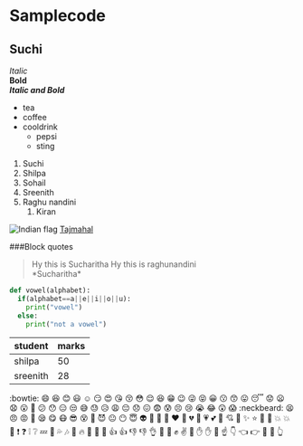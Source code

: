 # Samplecode
## Suchi
*Italic*<br>
**Bold**<br>
***Italic and Bold***<br>
* tea
* coffee
* cooldrink
  * pepsi
  * sting
1. Suchi
2. Shilpa
3. Sohail
4. Sreenith
5. Raghu nandini
    1. Kiran

![Indian flag](https://upload.wikimedia.org/wikipedia/commons/thumb/a/a8/IN-AP.svg/250px-IN-AP.svg.png)
[Tajmahal](https://en.wikipedia.org/wiki/Main_Page)

###Block quotes
> Hy this is Sucharitha
> Hy this is raghunandini<br>
\*Sucharitha\*    


```python
def vowel(alphabet):
  if(alphabet==a||e||i||o||u):
    print("vowel")
  else:
    print("not a vowel")
 ```
 
 student|marks
 ----|----
 shilpa|50
 sreenith|28
 
:bowtie:
:smile:
:laughing:
:blush:
:smiley:
:relaxed:
:smirk:
:heart_eyes:
:kissing_heart:
:kissing_closed_eyes:
:flushed:
:relieved:
:satisfied:
:grin:
:wink:
:stuck_out_tongue_winking_eye:
:stuck_out_tongue_closed_eyes:
:grinning:
:kissing:
:kissing_smiling_eyes:
:stuck_out_tongue:
:sleeping:
:worried:
:frowning:
:anguished:
:open_mouth:
:grimacing:
:confused:
:hushed:
:expressionless:
:unamused:
:sweat_smile:
:sweat:
:disappointed_relieved:
:weary:
:pensive:
:disappointed:
:confounded:
:fearful:
:cold_sweat:
:persevere:
:cry:
:sob:
:joy:
:astonished:
:scream:
:neckbeard:
:tired_face:
:angry:
:rage:
:triumph:
:sleepy:
:yum:
:mask:
:sunglasses:
:dizzy_face:
:imp:
:smiling_imp:
:neutral_face:
:no_mouth:
:innocent:
:alien:
:yellow_heart:
:blue_heart:
:purple_heart:
:heart:
:green_heart:
:broken_heart:
:heartbeat:
:heartpulse:
:two_hearts:
:revolving_hearts:
:cupid:
:sparkling_heart:
:sparkles:
:star:
:star2:
:dizzy:
:boom:
:collision:
:anger:
:exclamation:
:question:
:grey_exclamation:
:grey_question:
:zzz:
:dash:
:sweat_drops:
:notes:
:musical_note:
:fire:
:hankey:
:poop:
:shit:
:+1:
:thumbsup:
:-1:
:thumbsdown:
:ok_hand:
:punch:
:facepunch:
:fist:
:v:
:wave:
:hand:
:raised_hand:
:open_hands:
:point_up:
:point_down:
:point_left:
:point_right:
:raised_hands:
:pray:
:point_up_2:
